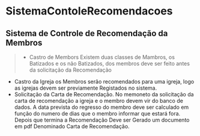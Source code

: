 # SistemaContoleRecomendacoes
## Sistema de Controle de Recomendação da Membros
>* Castro de Membors
Existem duas classes de Mambros, os Batizados e os não Batizados, dos membros deve ser feito antes da solicitação da Recomendação
* Castro da Igreja 
os Membros serão recomendados para uma igreja, logo as igrejas devem ser previamente Registados no sistema. 
* Solicitação da Carta de Recomendação. 
No memoneto da solicitação da carta de recomendação a igreja e o membro devem vir do banco de dados. 
A data prevista do regresso do membro deve ser calculado em função do numero de dias que o membro informar que estará fora.
Depois que termina a Recomendação Deve ser Gerado um documento em pdf Denominado Carta de Recomendação.
